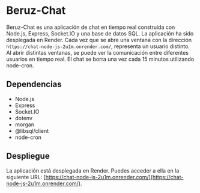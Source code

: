 # Beruz-Chat

Beruz-Chat es una aplicación de chat en tiempo real construida con Node.js, Express, Socket.IO y una base de datos SQL. La aplicación ha sido desplegada en Render. Cada vez que se abre una ventana con la dirección `https://chat-node-js-2u1m.onrender.com/`, representa un usuario distinto. Al abrir distintas ventanas, se puede ver la comunicación entre diferentes usuarios en tiempo real. El chat se borra una vez cada 15 minutos utilizando node-cron.

## Dependencias

- Node.js
- Express
- Socket.IO
- dotenv
- morgan
- @libsql/client
- node-cron

## Despliegue

La aplicación está desplegada en Render. Puedes acceder a ella en la siguiente URL: [https://chat-node-js-2u1m.onrender.com/](https://chat-node-js-2u1m.onrender.com/).

